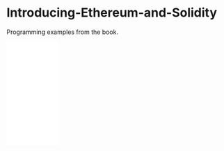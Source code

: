 # Introducing-Ethereum-and-Solidity
Programming examples from the book.

<iframe style="width:120px;height:240px;" marginwidth="0" marginheight="0" scrolling="no" frameborder="0" src="//ws-na.amazon-adsystem.com/widgets/q?ServiceVersion=20070822&OneJS=1&Operation=GetAdHtml&MarketPlace=US&source=ss&ref=as_ss_li_til&ad_type=product_link&tracking_id=supertemp30-20&marketplace=amazon&region=US&placement=1484225341&asins=1484225341&linkId=efddc612c0abfc43f45de559e9ef31cd&show_border=true&link_opens_in_new_window=true"></iframe>

